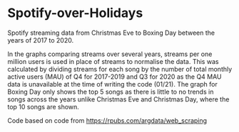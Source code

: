 # Spotify-over-Holidays

Spotify streaming data from Christmas Eve to Boxing Day between the years of 2017 to 2020. 

In the graphs comparing streams over several years, streams per one million users is used in place of streams to normalise the data. This was calculated by dividing streams for each song by the number of total monthly active users (MAU) of Q4 for 2017-2019 and Q3 for 2020 as the Q4 MAU data is unavailable at the time of writing the code (01/21). The graph for Boxing Day only shows the top 5 songs as there is little to no trends in songs across the years unlike Christmas Eve and Christmas Day, where the top 10 songs are shown.  

Code based on code from https://rpubs.com/argdata/web_scraping
